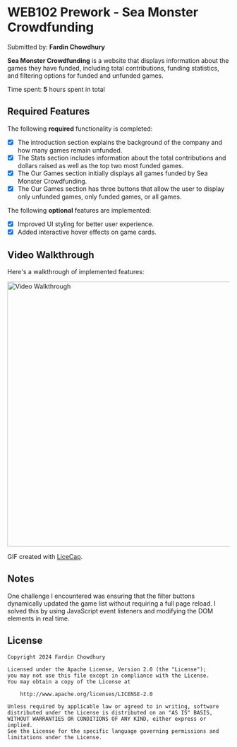 # WEB102 Prework - Sea Monster Crowdfunding

Submitted by: **Fardin Chowdhury**

**Sea Monster Crowdfunding** is a website that displays information about the games they have funded, including total contributions, funding statistics, and filtering options for funded and unfunded games.

Time spent: **5** hours spent in total

## Required Features

The following **required** functionality is completed:

* [x] The introduction section explains the background of the company and how many games remain unfunded.
* [x] The Stats section includes information about the total contributions and dollars raised as well as the top two most funded games.
* [x] The Our Games section initially displays all games funded by Sea Monster Crowdfunding.
* [x] The Our Games section has three buttons that allow the user to display only unfunded games, only funded games, or all games.

The following **optional** features are implemented:

* [x] Improved UI styling for better user experience.
* [x] Added interactive hover effects on game cards.

## Video Walkthrough

Here's a walkthrough of implemented features:

<img src='assets/gif.mp4' title='Video Walkthrough' width='600' alt='Video Walkthrough' />
<blockquote class="imgur-embed-pub" lang="en" data-id="a/88e4NsO"  ><a href="//imgur.com/a/88e4NsO"></a></blockquote><script async src="//s.imgur.com/min/embed.js" charset="utf-8"></script>

GIF created with [LiceCap](https://www.cockos.com/licecap/).

## Notes

One challenge I encountered was ensuring that the filter buttons dynamically updated the game list without requiring a full page reload. I solved this by using JavaScript event listeners and modifying the DOM elements in real time.

## License

```
Copyright 2024 Fardin Chowdhury

Licensed under the Apache License, Version 2.0 (the "License");
you may not use this file except in compliance with the License.
You may obtain a copy of the License at

    http://www.apache.org/licenses/LICENSE-2.0

Unless required by applicable law or agreed to in writing, software
distributed under the License is distributed on an "AS IS" BASIS,
WITHOUT WARRANTIES OR CONDITIONS OF ANY KIND, either express or implied.
See the License for the specific language governing permissions and
limitations under the License.